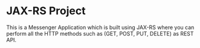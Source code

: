 # JAX-RS Project
This is a Messenger Application which is built using JAX-RS where you can perform all the HTTP methods such as (GET, POST, PUT, DELETE) as REST API.
